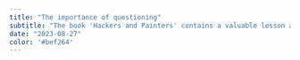 ```yaml
---
title: "The importance of questioning"
subtitle: "The book 'Hackers and Painters' contains a valuable lesson about the power of questioning. Check more below."
date: "2023-08-27"
color: '#bef264'
---
```

